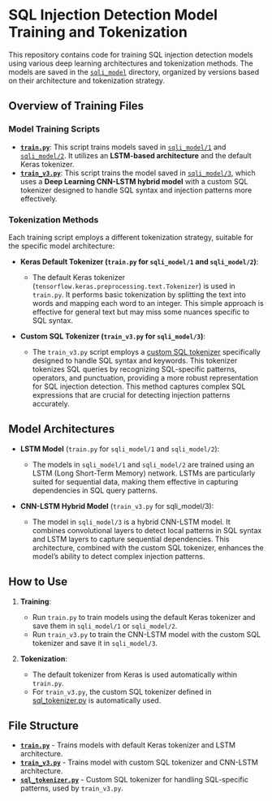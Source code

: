 # SQL Injection Detection Model Training and Tokenization

This repository contains code for training SQL injection detection models using various deep learning architectures and tokenization methods. The models are saved in the [`sqli_model`](../sqli_model/) directory, organized by versions based on their architecture and tokenization strategy.

## Overview of Training Files

### Model Training Scripts

- **[`train.py`](train.py)**: This script trains models saved in [`sqli_model/1`](../sqli_model/1/) and [`sqli_model/2`](../sqli_model/2/). It utilizes an **LSTM-based architecture** and the default Keras tokenizer.
- **[`train_v3.py`](train_v3.py)**: This script trains the model saved in [`sqli_model/3`](../sqli_model/3/), which uses a **Deep Learning CNN-LSTM hybrid model** with a custom SQL tokenizer designed to handle SQL syntax and injection patterns more effectively.

### Tokenization Methods

Each training script employs a different tokenization strategy, suitable for the specific model architecture:

- **Keras Default Tokenizer (`train.py` for `sqli_model/1` and `sqli_model/2`)**:
  - The default Keras tokenizer (`tensorflow.keras.preprocessing.text.Tokenizer`) is used in `train.py`. It performs basic tokenization by splitting the text into words and mapping each word to an integer. This simple approach is effective for general text but may miss some nuances specific to SQL syntax.

- **Custom SQL Tokenizer (`train_v3.py` for `sqli_model/3`)**:
  - The `train_v3.py` script employs a [custom SQL tokenizer](sql_tokenizer.py) specifically designed to handle SQL syntax and keywords. This tokenizer tokenizes SQL queries by recognizing SQL-specific patterns, operators, and punctuation, providing a more robust representation for SQL injection detection. This method captures complex SQL expressions that are crucial for detecting injection patterns accurately.

## Model Architectures

- **LSTM Model** (`train.py` for `sqli_model/1` and `sqli_model/2`):
  - The models in `sqli_model/1` and `sqli_model/2` are trained using an LSTM (Long Short-Term Memory) network. LSTMs are particularly suited for sequential data, making them effective in capturing dependencies in SQL query patterns.

- **CNN-LSTM Hybrid Model** (`train_v3.py` for sqli_model/3):
  - The model in `sqli_model/3` is a hybrid CNN-LSTM model. It combines convolutional layers to detect local patterns in SQL syntax and LSTM layers to capture sequential dependencies. This architecture, combined with the custom SQL tokenizer, enhances the model’s ability to detect complex injection patterns.

## How to Use

1. **Training**:
   - Run `train.py` to train models using the default Keras tokenizer and save them in `sqli_model/1` or `sqli_model/2`.
   - Run `train_v3.py` to train the CNN-LSTM model with the custom SQL tokenizer and save it in `sqli_model/3`.

2. **Tokenization**:
   - The default tokenizer from Keras is used automatically within `train.py`.
   - For `train_v3.py`, the custom SQL tokenizer defined in [sql_tokenizer.py](sql_tokenizer.py) is automatically used.

## File Structure

- **[`train.py`](train.py)** - Trains models with default Keras tokenizer and LSTM architecture.
- **[`train_v3.py`](train_v3.py)** - Trains model with custom SQL tokenizer and CNN-LSTM architecture.
- **[`sql_tokenizer.py`](sql_tokenizer.py)** - Custom SQL tokenizer for handling SQL-specific patterns, used by `train_v3.py`.
